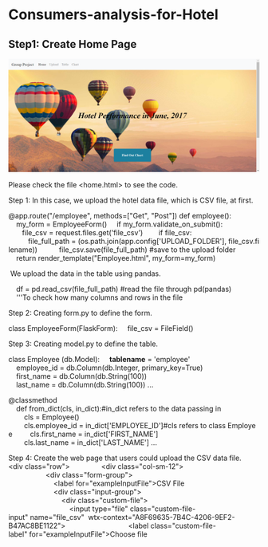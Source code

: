 # Consumers-analysis-for-Hotel

## Step1: Create Home Page

![group_project](https://github.com/sichensong-99/Web-Application-Projects/blob/master/pics/group_project.png)

Please check the file <home.html> to see the code.

Step 1: In this case, we upload the hotel data file, which is CSV file, at first.

@app.route("/employee", methods=["Get", "Post"])
def employee():
    my_form = EmployeeForm()
    if my_form.validate_on_submit():
       file_csv = request.files.get('file_csv')
       if file_csv:
          file_full_path = (os.path.join(app.config['UPLOAD_FOLDER'], file_csv.filename))
          file_csv.save(file_full_path) #save to the upload folder
    return render_template("Employee.html", my_form=my_form)

 We upload the data in the table using pandas.
 
    df = pd.read_csv(file_full_path) #read the file through pd(pandas)
    '''To check how many columns and rows in the file
    
Step 2: Creating form.py to define the form.

class EmployeeForm(FlaskForm):
    file_csv = FileField()
    
Step 3: Creating model.py to define the table.

class Employee (db.Model):
    __tablename__ = 'employee'
    employee_id = db.Column(db.Integer, primary_key=True)
    first_name = db.Column(db.String(100))
    last_name = db.Column(db.String(100))
    ...
    
@classmethod
    def from_dict(cls, in_dict):#in_dict refers to the data passing in
        cls = Employee() 
        cls.employee_id = in_dict['EMPLOYEE_ID']#cls refers to class Employee
        cls.first_name = in_dict['FIRST_NAME']
        cls.last_name = in_dict['LAST_NAME']
        ...
        
Step 4: Create the web page that users could upload the CSV data file.
<div class="row">
               <div class="col-sm-12">
                   <div class="form-group">
                       <label for="exampleInputFile">CSV File</label>
                       <div class="input-group">
                           <div class="custom-file">
                               <input type="file" class="custom-file-input" name="file_csv"  wtx-context="A8F69635-7B4C-4206-9EF2-B47AC8BE1122">
                               <label class="custom-file-label" for="exampleInputFile">Choose file</label>
                           </div></div></div></div></div>

